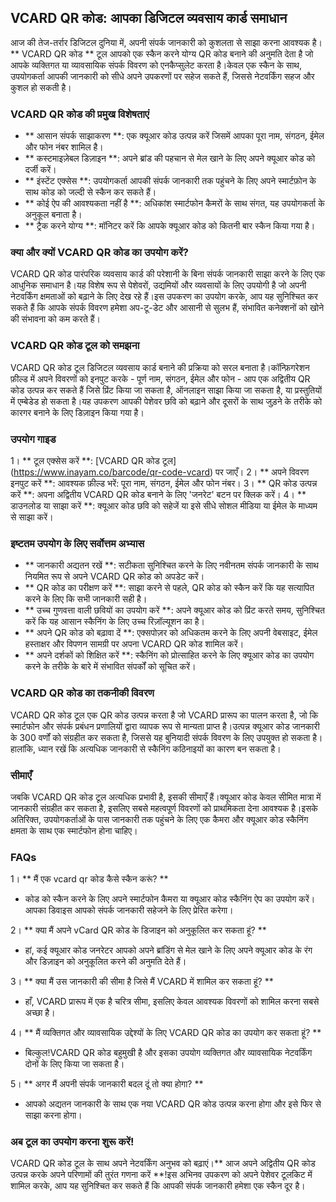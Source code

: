 ## VCARD QR कोड: आपका डिजिटल व्यवसाय कार्ड समाधान

आज की तेज-तर्रार डिजिटल दुनिया में, अपनी संपर्क जानकारी को कुशलता से साझा करना आवश्यक है।** VCARD QR कोड ** टूल आपको एक स्कैन करने योग्य QR कोड बनाने की अनुमति देता है जो आपके व्यक्तिगत या व्यावसायिक संपर्क विवरण को एनकैप्सुलेट करता है।केवल एक स्कैन के साथ, उपयोगकर्ता आपकी जानकारी को सीधे अपने उपकरणों पर सहेज सकते हैं, जिससे नेटवर्किंग सहज और कुशल हो सकती है।

### VCARD QR कोड की प्रमुख विशेषताएं

- ** आसान संपर्क साझाकरण **: एक क्यूआर कोड उत्पन्न करें जिसमें आपका पूरा नाम, संगठन, ईमेल और फोन नंबर शामिल है।
- ** कस्टमाइज़ेबल डिज़ाइन **: अपने ब्रांड की पहचान से मेल खाने के लिए अपने क्यूआर कोड को दर्जी करें।
- ** इंस्टेंट एक्सेस **: उपयोगकर्ता आपकी संपर्क जानकारी तक पहुंचने के लिए अपने स्मार्टफ़ोन के साथ कोड को जल्दी से स्कैन कर सकते हैं।
- ** कोई ऐप की आवश्यकता नहीं है **: अधिकांश स्मार्टफोन कैमरों के साथ संगत, यह उपयोगकर्ता के अनुकूल बनाता है।
- ** ट्रैक करने योग्य **: मॉनिटर करें कि आपके क्यूआर कोड को कितनी बार स्कैन किया गया है।

### क्या और क्यों VCARD QR कोड का उपयोग करें?

VCARD QR कोड पारंपरिक व्यवसाय कार्ड की परेशानी के बिना संपर्क जानकारी साझा करने के लिए एक आधुनिक समाधान है।यह विशेष रूप से पेशेवरों, उद्यमियों और व्यवसायों के लिए उपयोगी है जो अपनी नेटवर्किंग क्षमताओं को बढ़ाने के लिए देख रहे हैं।इस उपकरण का उपयोग करके, आप यह सुनिश्चित कर सकते हैं कि आपके संपर्क विवरण हमेशा अप-टू-डेट और आसानी से सुलभ हैं, संभावित कनेक्शनों को खोने की संभावना को कम करते हैं।

### VCARD QR कोड टूल को समझना

VCARD QR कोड टूल डिजिटल व्यवसाय कार्ड बनाने की प्रक्रिया को सरल बनाता है।कॉन्फ़िगरेशन फ़ील्ड में अपने विवरणों को इनपुट करके - पूर्ण नाम, संगठन, ईमेल और फोन - आप एक अद्वितीय QR कोड उत्पन्न कर सकते हैं जिसे प्रिंट किया जा सकता है, ऑनलाइन साझा किया जा सकता है, या प्रस्तुतियों में एम्बेडेड हो सकता है।यह उपकरण आपकी पेशेवर छवि को बढ़ाने और दूसरों के साथ जुड़ने के तरीके को कारगर बनाने के लिए डिज़ाइन किया गया है।

### उपयोग गाइड

1। ** टूल एक्सेस करें **: [VCARD QR कोड टूल] (https://www.inayam.co/barcode/qr-code-vcard) पर जाएँ।
2। ** अपने विवरण इनपुट करें **: आवश्यक फ़ील्ड भरें: पूरा नाम, संगठन, ईमेल और फोन नंबर।
3। ** QR कोड उत्पन्न करें **: अपना अद्वितीय VCARD QR कोड बनाने के लिए 'जनरेट' बटन पर क्लिक करें।
4। ** डाउनलोड या साझा करें **: क्यूआर कोड छवि को सहेजें या इसे सीधे सोशल मीडिया या ईमेल के माध्यम से साझा करें।

### इष्टतम उपयोग के लिए सर्वोत्तम अभ्यास

- ** जानकारी अद्यतन रखें **: सटीकता सुनिश्चित करने के लिए नवीनतम संपर्क जानकारी के साथ नियमित रूप से अपने VCARD QR कोड को अपडेट करें।
- ** QR कोड का परीक्षण करें **: साझा करने से पहले, QR कोड को स्कैन करें कि यह सत्यापित करने के लिए कि सभी जानकारी सही है।
- ** उच्च गुणवत्ता वाली छवियों का उपयोग करें **: अपने क्यूआर कोड को प्रिंट करते समय, सुनिश्चित करें कि यह आसान स्कैनिंग के लिए उच्च रिज़ॉल्यूशन का है।
- ** अपने QR कोड को बढ़ावा दें **: एक्सपोज़र को अधिकतम करने के लिए अपनी वेबसाइट, ईमेल हस्ताक्षर और विपणन सामग्री पर अपना VCARD QR कोड शामिल करें।
- ** अपने दर्शकों को शिक्षित करें **: स्कैनिंग को प्रोत्साहित करने के लिए क्यूआर कोड का उपयोग करने के तरीके के बारे में संभावित संपर्कों को सूचित करें।

### VCARD QR कोड का तकनीकी विवरण

VCARD QR कोड टूल एक QR कोड उत्पन्न करता है जो VCARD प्रारूप का पालन करता है, जो कि स्मार्टफोन और संपर्क प्रबंधन प्रणालियों द्वारा व्यापक रूप से मान्यता प्राप्त है।उत्पन्न क्यूआर कोड जानकारी के 300 वर्णों को संग्रहीत कर सकता है, जिससे यह बुनियादी संपर्क विवरण के लिए उपयुक्त हो सकता है।हालांकि, ध्यान रखें कि अत्यधिक जानकारी से स्कैनिंग कठिनाइयों का कारण बन सकता है।

### सीमाएँ

जबकि VCARD QR कोड टूल अत्यधिक प्रभावी है, इसकी सीमाएँ हैं।क्यूआर कोड केवल सीमित मात्रा में जानकारी संग्रहीत कर सकता है, इसलिए सबसे महत्वपूर्ण विवरणों को प्राथमिकता देना आवश्यक है।इसके अतिरिक्त, उपयोगकर्ताओं के पास जानकारी तक पहुंचने के लिए एक कैमरा और क्यूआर कोड स्कैनिंग क्षमता के साथ एक स्मार्टफोन होना चाहिए।

### FAQs

1। ** मैं एक vcard qr कोड कैसे स्कैन करूं? **
- कोड को स्कैन करने के लिए अपने स्मार्टफोन कैमरा या क्यूआर कोड स्कैनिंग ऐप का उपयोग करें।आपका डिवाइस आपको संपर्क जानकारी सहेजने के लिए प्रेरित करेगा।

2। ** क्या मैं अपने vCard QR कोड के डिजाइन को अनुकूलित कर सकता हूं? **
- हां, कई क्यूआर कोड जनरेटर आपको अपने ब्रांडिंग से मेल खाने के लिए अपने क्यूआर कोड के रंग और डिज़ाइन को अनुकूलित करने की अनुमति देते हैं।

3। ** क्या मैं उस जानकारी की सीमा है जिसे मैं VCARD में शामिल कर सकता हूं? **
- हाँ, VCARD प्रारूप में एक है चरित्र सीमा, इसलिए केवल आवश्यक विवरणों को शामिल करना सबसे अच्छा है।

4। ** मैं व्यक्तिगत और व्यावसायिक उद्देश्यों के लिए VCARD QR कोड का उपयोग कर सकता हूं? **
- बिल्कुल!VCARD QR कोड बहुमुखी है और इसका उपयोग व्यक्तिगत और व्यावसायिक नेटवर्किंग दोनों के लिए किया जा सकता है।

5। ** अगर मैं अपनी संपर्क जानकारी बदल दूं तो क्या होगा? **
- आपको अद्यतन जानकारी के साथ एक नया VCARD QR कोड उत्पन्न करना होगा और इसे फिर से साझा करना होगा।

### अब टूल का उपयोग करना शुरू करें!

VCARD QR कोड टूल के साथ अपने नेटवर्किंग अनुभव को बढ़ाएं।** आज अपने अद्वितीय QR कोड उत्पन्न करके अपने परिणामों की तुरंत गणना करें **!इस अभिनव उपकरण को अपने पेशेवर टूलकिट में शामिल करके, आप यह सुनिश्चित कर सकते हैं कि आपकी संपर्क जानकारी हमेशा एक स्कैन दूर है।